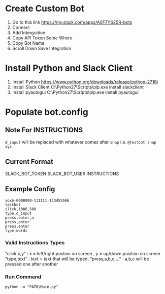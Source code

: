 # Create Custom Bot
1. Go to this link https://my.slack.com/apps/A0F7YS25R-bots
2. Connect
3. Add Intergration
4. Copy API Token Some Where
6. Copy Bot Name
5. Scroll Down Save Integration

# Install Python and Slack Client
1. Install Python https://www.python.org/downloads/release/python-2716/
2. Install Slack Client C:\Python27\Scripts\pip.exe install slackclient
3. Install pyautogui C:\Python27\Scripts\pip.exe install pyautogui

# Populate bot.config 
## Note For INSTRUCTIONS
`d_input` will be replaced with whatever comes after `snap` i.e. `@testbot snap xyz`

## Current Format
SLACK_BOT_TOKEN
SLACK_BOT_USER
INSTRUCTIONS

## Example Config
```
xoxb-0000000-111111-123455566
testbot
click,1000,500
type,d_input
press,enter,a
press,enter
press,enter
type,words
```

### Valid Instructions Types
"click,x,y" : x = left/right postion on screen , y = up/down position on screen 
"type,text" : text = text that will be typed. 
"press,a,b,c,..." : a,b,c will be pressed one after another 

### Run Command
`python -u "PATH\Main.py"`